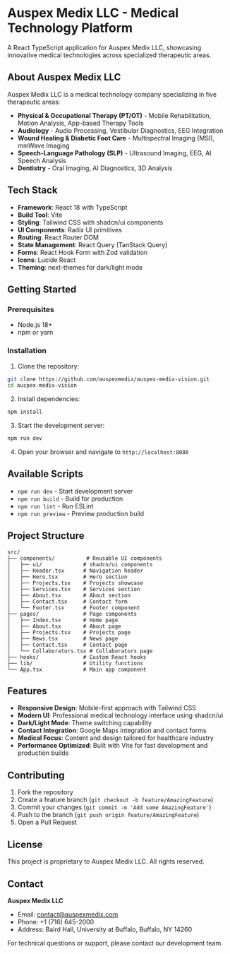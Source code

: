 # Auspex Medix LLC - Medical Technology Platform

A React TypeScript application for Auspex Medix LLC, showcasing innovative medical technologies across specialized therapeutic areas.

## About Auspex Medix LLC

Auspex Medix LLC is a medical technology company specializing in five therapeutic areas:
- **Physical & Occupational Therapy (PT/OT)** - Mobile Rehabilitation, Motion Analysis, App-based Therapy Tools
- **Audiology** - Audio Processing, Vestibular Diagnostics, EEG Integration
- **Wound Healing & Diabetic Foot Care** - Multispectral Imaging (MSI), mmWave Imaging
- **Speech-Language Pathology (SLP)** - Ultrasound Imaging, EEG, AI Speech Analysis
- **Dentistry** - Oral Imaging, AI Diagnostics, 3D Analysis

## Tech Stack

- **Framework**: React 18 with TypeScript
- **Build Tool**: Vite
- **Styling**: Tailwind CSS with shadcn/ui components
- **UI Components**: Radix UI primitives
- **Routing**: React Router DOM
- **State Management**: React Query (TanStack Query)
- **Forms**: React Hook Form with Zod validation
- **Icons**: Lucide React
- **Theming**: next-themes for dark/light mode

## Getting Started

### Prerequisites
- Node.js 18+ 
- npm or yarn

### Installation

1. Clone the repository:
```bash
git clone https://github.com/auspexmedix/auspex-medix-vision.git
cd auspex-medix-vision
```

2. Install dependencies:
```bash
npm install
```

3. Start the development server:
```bash
npm run dev
```

4. Open your browser and navigate to `http://localhost:8080`

## Available Scripts

- `npm run dev` - Start development server
- `npm run build` - Build for production
- `npm run lint` - Run ESLint
- `npm run preview` - Preview production build

## Project Structure

```
src/
├── components/          # Reusable UI components
│   ├── ui/             # shadcn/ui components
│   ├── Header.tsx      # Navigation header
│   ├── Hero.tsx        # Hero section
│   ├── Projects.tsx    # Projects showcase
│   ├── Services.tsx    # Services section
│   ├── About.tsx       # About section
│   ├── Contact.tsx     # Contact form
│   └── Footer.tsx      # Footer component
├── pages/              # Page components
│   ├── Index.tsx       # Home page
│   ├── About.tsx       # About page
│   ├── Projects.tsx    # Projects page
│   ├── News.tsx        # News page
│   ├── Contact.tsx     # Contact page
│   └── Collaborators.tsx # Collaborators page
├── hooks/              # Custom React hooks
├── lib/                # Utility functions
└── App.tsx             # Main app component
```

## Features

- **Responsive Design**: Mobile-first approach with Tailwind CSS
- **Modern UI**: Professional medical technology interface using shadcn/ui
- **Dark/Light Mode**: Theme switching capability
- **Contact Integration**: Google Maps integration and contact forms
- **Medical Focus**: Content and design tailored for healthcare industry
- **Performance Optimized**: Built with Vite for fast development and production builds

## Contributing

1. Fork the repository
2. Create a feature branch (`git checkout -b feature/AmazingFeature`)
3. Commit your changes (`git commit -m 'Add some AmazingFeature'`)
4. Push to the branch (`git push origin feature/AmazingFeature`)
5. Open a Pull Request

## License

This project is proprietary to Auspex Medix LLC. All rights reserved.

## Contact

**Auspex Medix LLC**
- Email: contact@auspexmedix.com
- Phone: +1 (716) 645-2000
- Address: Baird Hall, University at Buffalo, Buffalo, NY 14260

For technical questions or support, please contact our development team.

